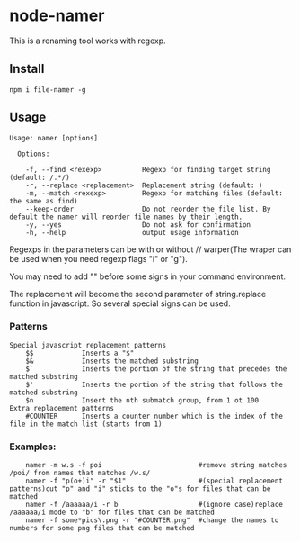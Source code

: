 # node-namer

This is a renaming tool works with regexp.

## Install
```
npm i file-namer -g
```

## Usage

```	
Usage: namer [options]

  Options:

    -f, --find <rexexp>          Regexp for finding target string (default: /.*/)
    -r, --replace <replacement>  Replacement string (default: )
    -m, --match <rexexp>         Regexp for matching files (default: the same as find)
    --keep-order                 Do not reorder the file list. By default the namer will reorder file names by their length.
    -y, --yes                    Do not ask for confirmation
    -h, --help                   output usage information
```

Regexps in the parameters can be with or without // warper(The wraper can be used when you need regexp flags "i" or "g").

You may need to add "\" before some signs in your command environment.

The replacement will become the second parameter of string.replace function in javascript. So several special signs can be used.

### Patterns
```
Special javascript replacement patterns
    $$            Inserts a "$"
    $&            Inserts the matched substring
    $`            Inserts the portion of the string that precedes the matched substring
    $'            Inserts the portion of the string that follows the matched substring
    $n            Insert the nth submatch group, from 1 ot 100
Extra replacement patterns
    #COUNTER      Inserts a counter number which is the index of the file in the match list (starts from 1)
```

### Examples:

```shell
    namer -m w.s -f poi                        #remove string matches /poi/ from names that matches /w.s/
    namer -f "p(o+)i" -r "$1"                  #(special replacement patterns)cut "p" and "i" sticks to the "o"s for files that can be matched
    namer -f /aaaaaa/i -r b                    #(ignore case)replace /aaaaaa/i mode to "b" for files that can be matched
    namer -f some*pics\.png -r "#COUNTER.png"  #change the names to numbers for some png files that can be matched
```
